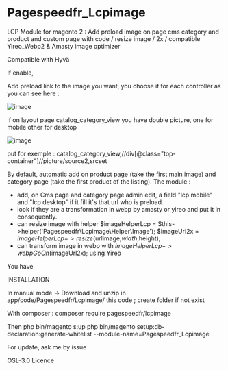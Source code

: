 # Pagespeedfr_Lcpimage
LCP Module for magento 2 : Add preload image on page cms category and product and custom page with code / resize image / 2x / compatible Yireo_Webp2 &amp; Amasty image optimizer

Compatible with Hyvä

If enable,

Add preload link to the image you want, you choose it for each controller as you can see here :

![image](https://github.com/user-attachments/assets/acaf39aa-06fa-43d5-a849-d903c17e217d)


if on layout page catalog_category_view you have double picture, one for mobile other for desktop

![image](https://github.com/user-attachments/assets/a3c46414-5f5f-46f2-a743-e1b2331a8570)

put for exemple : catalog_category_view,//div[@class="top-container"]//picture/source2,srcset 


By default, automatic add <link rel="preload" as="image" fetchpriority="high" href="https://mysite.fr/media/catalog/product/cache/e71e4160766cc34e6ee58774081aa4a0/6/7/67cb2cdc00022.webp"> on product page (take the first main image) and category page (take the first product of the listing).
The module  :
- add, on Cms page and category page admin edit, a field "lcp mobile" and "lcp desktop" if it fill it's that url who is preload.
- look if they are a transformation in webp by amasty or yireo and put it in consequently.
- can resize image with helper $imageHelperLcp = $this->helper('Pagespeedfr\Lcpimage\Helper\Image');  $imageUrl2x = $imageHelperLcp->resize($urlimage,$width,$height);
- can transform image in webp with $imageHelperLcp->webpGoOn($imageUrl2x); using Yireo

You have 

INSTALLATION

In manual mode -> Download and unzip in app/code/Pagespeedfr/Lcpimage/ this code ; create folder if not exist

With composer : composer require pagespeedfr/lcpimage

Then 
php bin/magento s:up
php bin/magento setup:db-declaration:generate-whitelist --module-name=Pagespeedfr_Lcpimage

For update, ask me by issue

OSL-3.0 Licence
    
